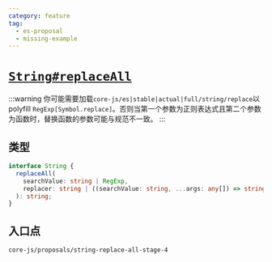 ```yaml
---
category: feature
tag:
  - es-proposal
  - missing-example
---
```


# [`String#replaceAll`](https://github.com/tc39/proposal-string-replace-all)

:::warning
你可能需要加载`core-js/es|stable|actual|full/string/replace`以 polyfill `RegExp[Symbol.replace]`。否则当第一个参数为正则表达式且第二个参数为函数时，替换函数的参数可能与规范不一致。
:::

## 类型

```ts
interface String {
  replaceAll(
    searchValue: string | RegExp,
    replacer: string | ((searchValue: string, ...args: any[]) => string)
  ): string;
}
```

## 入口点

```
core-js/proposals/string-replace-all-stage-4
```
